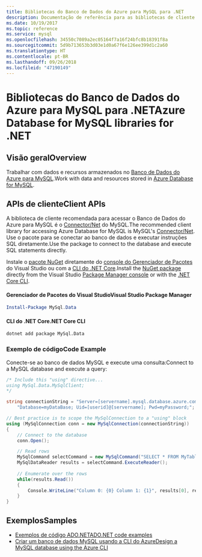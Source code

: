 ```yaml
---
title: Bibliotecas do Banco de Dados do Azure para MySQL para .NET
description: Documentação de referência para as bibliotecas de cliente .NET para o Banco de Dados do Azure para MySQL
ms.date: 10/19/2017
ms.topic: reference
ms.service: mysql
ms.openlocfilehash: 34550c7089a2ec05164f7a16f24bfc8b18391f8a
ms.sourcegitcommit: 5d9b713653b3d03e1d0a67f6e126ee399d1c2a60
ms.translationtype: HT
ms.contentlocale: pt-BR
ms.lasthandoff: 09/26/2018
ms.locfileid: "47190149"
---
```

# <a name="azure-database-for-mysql-libraries-for-net"></a><span data-ttu-id="50c42-103">Bibliotecas do Banco de Dados do Azure para MySQL para .NET</span><span class="sxs-lookup"><span data-stu-id="50c42-103">Azure Database for MySQL libraries for .NET</span></span>

## <a name="overview"></a><span data-ttu-id="50c42-104">Visão geral</span><span class="sxs-lookup"><span data-stu-id="50c42-104">Overview</span></span>

<span data-ttu-id="50c42-105">Trabalhar com dados e recursos armazenados no [Banco de Dados do Azure para MySQL](/azure/mysql/overview).</span><span class="sxs-lookup"><span data-stu-id="50c42-105">Work with data and resources stored in [Azure Database for MySQL](/azure/mysql/overview).</span></span>

## <a name="client-apis"></a><span data-ttu-id="50c42-106">APIs de cliente</span><span class="sxs-lookup"><span data-stu-id="50c42-106">Client APIs</span></span>

<span data-ttu-id="50c42-107">A biblioteca de cliente recomendada para acessar o Banco de Dados do Azure para MySQL é o [Connector/Net](https://dev.mysql.com/doc/connector-net/en) do MySQL.</span><span class="sxs-lookup"><span data-stu-id="50c42-107">The recommended client library for accessing Azure Database for MySQL is MySQL's [Connector/Net](https://dev.mysql.com/doc/connector-net/en).</span></span> <span data-ttu-id="50c42-108">Use o pacote para se conectar ao banco de dados e executar instruções SQL diretamente.</span><span class="sxs-lookup"><span data-stu-id="50c42-108">Use the package to connect to the database and execute SQL statements directly.</span></span> 

<span data-ttu-id="50c42-109">Instale o [pacote NuGet](https://www.nuget.org/packages/MySql.Data) diretamente do [console do Gerenciador de Pacotes][PackageManager] do Visual Studio ou com a [CLI do .NET Core][DotNetCLI].</span><span class="sxs-lookup"><span data-stu-id="50c42-109">Install the [NuGet package](https://www.nuget.org/packages/MySql.Data) directly from the Visual Studio [Package Manager console][PackageManager] or with the [.NET Core CLI][DotNetCLI].</span></span>

#### <a name="visual-studio-package-manager"></a><span data-ttu-id="50c42-110">Gerenciador de Pacotes do Visual Studio</span><span class="sxs-lookup"><span data-stu-id="50c42-110">Visual Studio Package Manager</span></span>

```powershell
Install-Package MySql.Data
```

#### <a name="net-core-cli"></a><span data-ttu-id="50c42-111">CLI do .NET Core</span><span class="sxs-lookup"><span data-stu-id="50c42-111">.NET Core CLI</span></span>

```bash
dotnet add package MySql.Data
```

### <a name="code-example"></a><span data-ttu-id="50c42-112">Exemplo de código</span><span class="sxs-lookup"><span data-stu-id="50c42-112">Code Example</span></span>

<span data-ttu-id="50c42-113">Conecte-se ao banco de dados MySQL e execute uma consulta:</span><span class="sxs-lookup"><span data-stu-id="50c42-113">Connect to a MySQL database and execute a query:</span></span>

```csharp
/* Include this "using" directive...
using MySql.Data.MySqlClient;
*/

string connectionString = "Server=[servername].mysql.database.azure.com; " +
    "Database=myDataBase; Uid=[userid]@[servername]; Pwd=myPassword;";

// Best practice is to scope the MySqlConnection to a "using" block
using (MySqlConnection conn = new MySqlConnection(connectionString))
{
    // Connect to the database
    conn.Open();

    // Read rows
    MySqlCommand selectCommand = new MySqlCommand("SELECT * FROM MyTable", conn);
    MySqlDataReader results = selectCommand.ExecuteReader();
    
    // Enumerate over the rows
    while(results.Read())
    {
        Console.WriteLine("Column 0: {0} Column 1: {1}", results[0], results[1]);
    }
}
```

## <a name="samples"></a><span data-ttu-id="50c42-114">Exemplos</span><span class="sxs-lookup"><span data-stu-id="50c42-114">Samples</span></span>

- [<span data-ttu-id="50c42-115">Exemplos de código ADO.NET</span><span class="sxs-lookup"><span data-stu-id="50c42-115">ADO.NET code examples</span></span>](/dotnet/framework/data/adonet/ado-net-code-examples)
- [<span data-ttu-id="50c42-116">Criar um banco de dados MySQL usando a CLI do Azure</span><span class="sxs-lookup"><span data-stu-id="50c42-116">Design a MySQL database using the Azure CLI</span></span>](https://docs.microsoft.com/azure/mysql/tutorial-design-database-using-cli) 

[PackageManager]: https://docs.microsoft.com/nuget/tools/package-manager-console
[DotNetCLI]: https://docs.microsoft.com/dotnet/core/tools/dotnet-add-package
